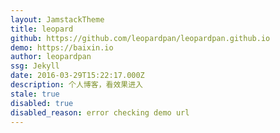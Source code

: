 ```yaml
---
layout: JamstackTheme
title: leopard
github: https://github.com/leopardpan/leopardpan.github.io
demo: https://baixin.io
author: leopardpan
ssg: Jekyll
date: 2016-03-29T15:22:17.000Z
description: 个人博客，看效果进入
stale: true
disabled: true
disabled_reason: error checking demo url
---
```

